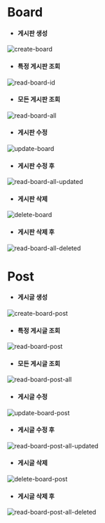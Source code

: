 # Board

* #### 게시판 생성
![create-board](https://user-images.githubusercontent.com/76784643/156739367-d254a7f5-f3ba-4483-841f-959ad74b9e87.JPG)

* #### 특정 게시판 조회
![read-board-id](https://user-images.githubusercontent.com/76784643/156741080-acfa324d-9723-4d48-a726-8fb34d850484.JPG)

* #### 모든 게시판 조회
![read-board-all](https://user-images.githubusercontent.com/76784643/156741749-935d66ac-16f4-4540-90bb-08bff17aa664.JPG)

* #### 게시판 수정
![update-board](https://user-images.githubusercontent.com/76784643/156741864-2046ecf3-1dfa-472e-a259-20cf920fc882.JPG)

* #### 게시판 수정 후
![read-board-all-updated](https://user-images.githubusercontent.com/76784643/156741977-e27f83bf-5735-4283-86a4-f195e51dec28.JPG)

* #### 게시판 삭제
![delete-board](https://user-images.githubusercontent.com/76784643/156742027-abeed35d-2ec7-4e71-bc5c-a95593c48534.JPG)

* #### 게시판 삭제 후
![read-board-all-deleted](https://user-images.githubusercontent.com/76784643/156742067-c5710eba-57d4-4c95-b43f-593438eaae78.JPG)

# Post

* #### 게시글 생성
![create-board-post](https://user-images.githubusercontent.com/76784643/156743710-83a10969-c2d4-4011-a44d-88c51129443d.JPG)

* #### 특정 게시글 조회
![read-board-post](https://user-images.githubusercontent.com/76784643/156744383-b39c710b-35b5-4b02-9890-6d20a1fdc7da.JPG)

* #### 모든 게시글 조회
![read-board-post-all](https://user-images.githubusercontent.com/76784643/156744419-09eff27a-f843-4115-bc18-4382e9ea9b07.JPG)

* #### 게시글 수정
![update-board-post](https://user-images.githubusercontent.com/76784643/156744476-8427e7ce-8baa-430f-800b-f722d4e76a1e.JPG)

* #### 게시글 수정 후
![read-board-post-all-updated](https://user-images.githubusercontent.com/76784643/156744517-df2b6d72-06d6-4d12-8060-3a94ba3b1b44.JPG)

* #### 게시글 삭제
![delete-board-post](https://user-images.githubusercontent.com/76784643/156744551-4b22bb0e-673b-47a3-9b1c-8f8b5e249d4d.JPG)

* #### 게시글 삭제 후
![read-board-post-all-deleted](https://user-images.githubusercontent.com/76784643/156744580-abf90556-f42d-48cd-999f-f0bb9127a2df.JPG)
